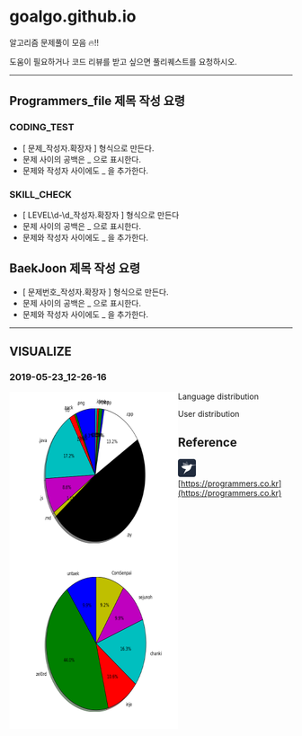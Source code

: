 # goalgo.github.io
알고리즘 문제풀이 모음 🔥!!
  
도움이 필요하거나 코드 리뷰를 받고 싶으면 풀리퀘스트를 요청하시오.

---------------------------------------

## Programmers_file 제목 작성 요령
### CODING_TEST
- [ 문제_작성자.확장자 ] 형식으로 만든다.
- 문제 사이의 공백은 _ 으로 표시한다.
- 문제와 작성자 사이에도 _ 을 추가한다.
### SKILL_CHECK
- [ LEVEL\d-\d_작성자.확장자 ] 형식으로 만든다
- 문제 사이의 공백은 _ 으로 표시한다.
- 문제와 작성자 사이에도 _ 을 추가한다.

## BaekJoon 제목 작성 요령
- [ 문제번호_작성자.확장자 ] 형식으로 만든다.
- 문제 사이의 공백은 _ 으로 표시한다.
- 문제와 작성자 사이에도 _ 을 추가한다.


---------------------------------------
## VISUALIZE
### 2019-05-23_12-26-16


Language distribution
<img align="left" src="reference/lanuage_2019-09-02_16-54-40.png" width="300" height="300">  

User distribution
<img align="left" src="reference/user_2019-09-02_16-54-40.png" width="300" height="300">  


## Reference
![programmers](reference/programmers_ico.png)
[https://programmers.co.kr](https://programmers.co.kr)
